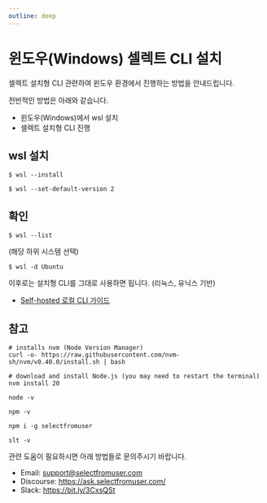 ```yaml
---
outline: deep
---
```


# 윈도우(Windows) 셀렉트 CLI 설치

셀렉트 설치형 CLI 관련하여 윈도우 환경에서 진행하는 방법을 안내드립니다.

전반적인 방법은 아래와 같습니다.

- 윈도우(Windows)에서 wsl 설치
- 셀렉트 설치형 CLI 진행

## wsl 설치

```
$ wsl --install

$ wsl --set-default-version 2
```

## 확인

```
$ wsl --list
```

(해당 하위 시스템 선택)

```
$ wsl -d Ubuntu
```

이후로는 설치형 CLI를 그대로 사용하면 됩니다. (리눅스, 유닉스 기반)

- [Self-hosted 로컬 CLI 가이드](./self-hosted-cli.md)

## 참고

```
# installs nvm (Node Version Manager)
curl -o- https://raw.githubusercontent.com/nvm-sh/nvm/v0.40.0/install.sh | bash

# download and install Node.js (you may need to restart the terminal)
nvm install 20

node -v

npm -v

npm i -g selectfromuser

slt -v
```

관련 도움이 필요하시면 아래 방법들로 문의주시기 바랍니다. 

- Email: support@selectfromuser.com
- Discourse: https://ask.selectfromuser.com/
- Slack: https://bit.ly/3CxsQSt
